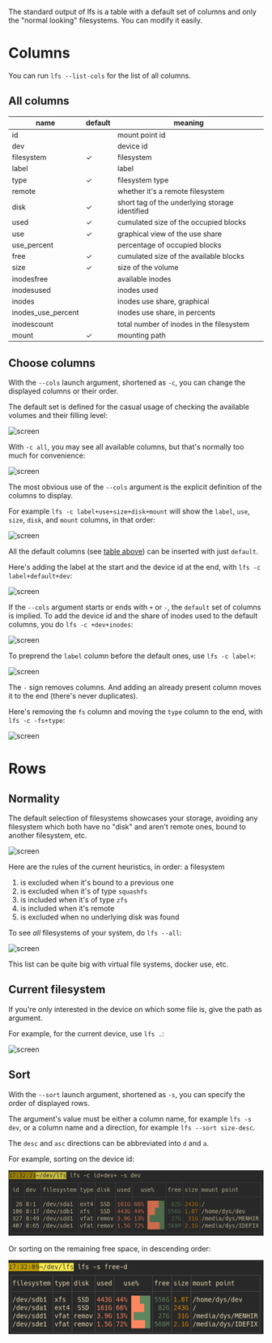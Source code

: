 
The standard output of lfs is a table with a default set of columns and only the "normal looking" filesystems.
You can modify it easily.

# Columns

You can run `lfs --list-cols` for the list of all columns.

## All columns

name | default | meaning
-|-|-
id | | mount point id
dev | | device id
filesystem | ✓ | filesystem
label |  | label
type | ✓ | filesystem type
remote | | whether it's a remote filesystem
disk | ✓ | short tag of the underlying storage identified
used | ✓ | cumulated size of the occupied blocks
use | ✓ | graphical view of the use share
use_percent |  | percentage of occupied blocks
free | ✓ | cumulated size of the available blocks
size | ✓ | size of the volume
inodesfree |  | available inodes
inodesused |  | inodes used
inodes |  | inodes use share, graphical
inodes_use_percent |  | inodes use share, in percents
inodescount |  | total number of inodes in the filesystem
mount | ✓ | mounting path


## Choose columns

With the `--cols` launch argument, shortened as `-c`, you can change the displayed columns or their order.

The default set is defined for the casual usage of checking the available volumes and their filling level:

![screen](img/c=default.png)

With `-c all`, you may see all available columns, but that's normally too much for convenience:

![screen](img/c=all.png)

The most obvious use of the `--cols` argument is the explicit definition of the columns to display.

For example `lfs -c label+use+size+disk+mount` will show the `label`, `use`, `size`, `disk`, and `mount` columns, in that order:

![screen](img/c=label+use+size+disk+mount.png)

All the default columns (see [table above](#columns)) can be inserted with just `default`.

Here's adding the label at the start and the device id at the end, with `lfs -c label+default+dev`:

![screen](img/c=label+default+dev.png)


If the `--cols` argument starts or ends with `+` or `-`, the `default` set of columns is implied.
To add the device id and the share of inodes used to the default columns, you do `lfs -c +dev+inodes`:

![screen](img/c=+dev+inodes.png)

To preprend the `label` column before the default ones, use `lfs -c label+`:

![screen](img/c=label+.png)

The `-` sign removes columns.
And adding an already present column moves it to the end (there's never duplicates).

Here's removing the `fs` column and moving the `type` column to the end, with `lfs -c -fs+type`:

![screen](img/c=-fs+type.png)


# Rows

## Normality

The default selection of filesystems showcases your storage, avoiding any filesystem which both have no "disk" and aren't remote ones, bound to another filesystem, etc.

![screen](img/rows-standard.png)

Here are the rules of the current heuristics, in order: a filesystem

1. is excluded when it's bound to a previous one
1. is excluded when it's of type `squashfs`
1. is included when it's of type `zfs`
1. is included when it's remote
1. is excluded when no underlying disk was found

To see *all* filesystems of your system, do `lfs --all`:

![screen](img/rows-all.png)

This list can be quite big with virtual file systems, docker use, etc.

## Current filesystem

If you're only interested in the device on which some file is, give the path as argument.

For example, for the current device, use `lfs .`:

![screen](img/rows-current.png)

## Sort

With the `--sort` launch argument, shortened as `-s`, you can specify the order of displayed rows.

The argument's value must be either a column name, for example `lfs -s dev`, or a column name and a direction, for example `lfs --sort size-desc`.

The `desc` and `asc` directions can be abbreviated into `d` and `a`.

For example, sorting on the device id:

![screen](img/s=dev.png)

Or sorting on the remaining free space, in descending order:

![screen](img/s=free-d.png)
